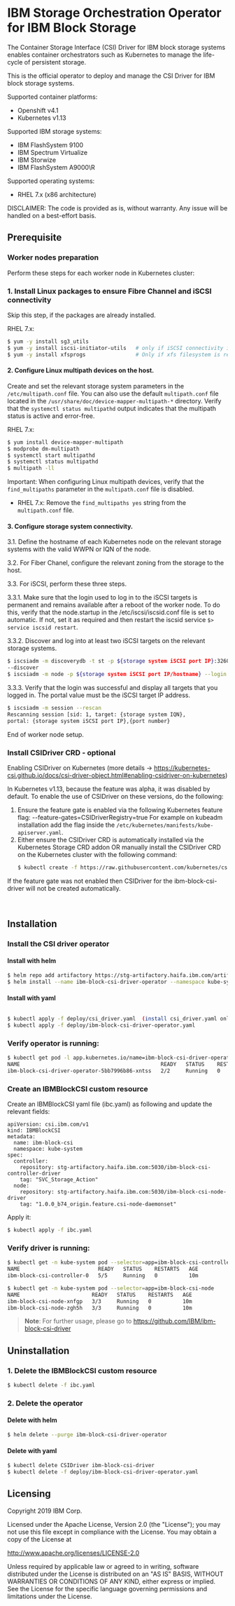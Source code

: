 # IBM Storage Orchestration Operator for IBM Block Storage
The Container Storage Interface (CSI) Driver for IBM block storage systems enables container orchestrators such as Kubernetes to manage the life-cycle of persistent storage.

This is the official operator to deploy and manage the CSI Driver for IBM block storage systems.

Supported container platforms:
  - Openshift v4.1
  - Kubernetes v1.13

Supported IBM storage systems:
  - IBM FlashSystem 9100
  - IBM Spectrum Virtualize
  - IBM Storwize
  - IBM FlashSystem A9000\R

Supported operating systems:
  - RHEL 7.x (x86 architecture)

DISCLAIMER: The code is provided as is, without warranty. Any issue will be handled on a best-effort basis.


## Prerequisite

### Worker nodes preparation
Perform these steps for each worker node in Kubernetes cluster:

### 1. Install Linux packages to ensure Fibre Channel and iSCSI connectivity
Skip this step, if the packages are already installed.

RHEL 7.x:
```bash
$ yum -y install sg3_utils
$ yum -y install iscsi-initiator-utils   # only if iSCSI connectivity is required
$ yum -y install xfsprogs                # Only if xfs filesystem is required.
```

#### 2. Configure Linux multipath devices on the host.
Create and set the relevant storage system parameters in the `/etc/multipath.conf` file.
You can also use the default `multipath.conf` file located in the `/usr/share/doc/device-mapper-multipath-*` directory.
Verify that the `systemctl status multipathd` output indicates that the multipath status is active and error-free.

RHEL 7.x:
```bash
$ yum install device-mapper-multipath
$ modprobe dm-multipath
$ systemctl start multipathd
$ systemctl status multipathd
$ multipath -ll
```

Important: When configuring Linux multipath devices, verify that the `find_multipaths` parameter in the `multipath.conf` file is disabled.
  - RHEL 7.x: Remove the `find_multipaths yes` string from the `multipath.conf` file.

#### 3. Configure storage system connectivity.
3.1. Define the hostname of each Kubernetes node on the relevant storage systems with the valid WWPN or IQN of the node.

3.2. For Fiber Chanel, configure the relevant zoning from the storage to the host.

3.3. For iSCSI, perform these three steps.

3.3.1. Make sure that the login used to log in to the iSCSI targets is permanent and remains available after a reboot of the worker node. To do this, verify that the node.startup in the /etc/iscsi/iscsid.conf file is set to automatic. If not, set it as required and then restart the iscsid service `$> service iscsid restart`.

3.3.2. Discover and log into at least two iSCSI targets on the relevant storage
systems.

```bash
$ iscsiadm -m discoverydb -t st -p ${storage system iSCSI port IP}:3260
--discover
$ iscsiadm -m node -p ${storage system iSCSI port IP/hostname} --login
```

3.3.3. Verify that the login was successful and display all targets that you logged in. The portal value must be the iSCSI target IP address.

```bash
$ iscsiadm -m session --rescan
Rescanning session [sid: 1, target: {storage system IQN},
portal: {storage system iSCSI port IP},{port number}
```

End of worker node setup.


### Install CSIDriver CRD - optional
Enabling CSIDriver on Kubernetes (more details -> https://kubernetes-csi.github.io/docs/csi-driver-object.html#enabling-csidriver-on-kubernetes)

In Kubernetes v1.13, because the feature was alpha, it was disabled by default. To enable the use of CSIDriver on these versions, do the following:

1. Ensure the feature gate is enabled via the following Kubernetes feature flag: --feature-gates=CSIDriverRegistry=true
   For example on kubeadm installation add the flag inside the `/etc/kubernetes/manifests/kube-apiserver.yaml`.
2. Either ensure the CSIDriver CRD is automatically installed via the Kubernetes Storage CRD addon OR manually install the CSIDriver CRD on the Kubernetes cluster with the following command:
   ```bash
   $ kubectl create -f https://raw.githubusercontent.com/kubernetes/csi-api/master/pkg/crd/manifests/csidriver.yaml
   ```

If the feature gate was not enabled then CSIDriver for the ibm-block-csi-driver will not be created automatically.


<br/>

## Installation

### Install the CSI driver operator

#### Install with helm

```bash
$ helm repo add artifactory https://stg-artifactory.haifa.ibm.com/artifactory/chart-repo
$ helm install --name ibm-block-csi-driver-operator --namespace kube-system artifactory/ibm-block-csi-driver-operator
```

#### Install with yaml

```bash

$ kubectl apply -f deploy/csi_driver.yaml  (install csi_driver.yaml only if you are using Kubernetes v.1.14+)
$ kubectl apply -f deploy/ibm-block-csi-driver-operator.yaml
```

### Verify operator is running:

```bash
$ kubectl get pod -l app.kubernetes.io/name=ibm-block-csi-driver-operator -n kube-system
NAME                                             READY   STATUS    RESTARTS   AGE
ibm-block-csi-driver-operator-5bb7996b86-xntss   2/2     Running   0          10m
```

### Create an IBMBlockCSI custom resource
Create an IBMBlockCSI yaml file (ibc.yaml) as following and update the relevant fields:
```
apiVersion: csi.ibm.com/v1
kind: IBMBlockCSI
metadata:
  name: ibm-block-csi
  namespace: kube-system
spec:
  controller:
    repository: stg-artifactory.haifa.ibm.com:5030/ibm-block-csi-controller-driver
    tag: "SVC_Storage_Action"
  node:
    repository: stg-artifactory.haifa.ibm.com:5030/ibm-block-csi-node-driver
    tag: "1.0.0_b74_origin.feature.csi-node-daemonset"
```

Apply it:

```bash
$ kubectl apply -f ibc.yaml
```

### Verify driver is running:

```bash
$ kubectl get -n kube-system pod --selector=app=ibm-block-csi-controller
NAME                         READY   STATUS    RESTARTS   AGE
ibm-block-csi-controller-0   5/5     Running   0          10m

$ kubectl get -n kube-system pod --selector=app=ibm-block-csi-node
NAME                       READY   STATUS    RESTARTS   AGE
ibm-block-csi-node-xnfgp   3/3     Running   0          10m
ibm-block-csi-node-zgh5h   3/3     Running   0          10m

```

> **Note**: For further usage, please go to https://github.com/IBM/ibm-block-csi-driver

## Uninstallation

### 1. Delete the IBMBlockCSI custom resource
```bash
$ kubectl delete -f ibc.yaml
```


### 2. Delete the operator

#### Delete with helm
```bash
$ helm delete --purge ibm-block-csi-driver-operator
```
#### Delete with yaml
```bash
$ kubectl delete CSIDriver ibm-block-csi-driver
$ kubectl delete -f deploy/ibm-block-csi-driver-operator.yaml
```

## Licensing

Copyright 2019 IBM Corp.

Licensed under the Apache License, Version 2.0 (the "License");
you may not use this file except in compliance with the License.
You may obtain a copy of the License at

http://www.apache.org/licenses/LICENSE-2.0

Unless required by applicable law or agreed to in writing, software
distributed under the License is distributed on an "AS IS" BASIS,
WITHOUT WARRANTIES OR CONDITIONS OF ANY KIND, either express or implied.
See the License for the specific language governing permissions and
limitations under the License.

